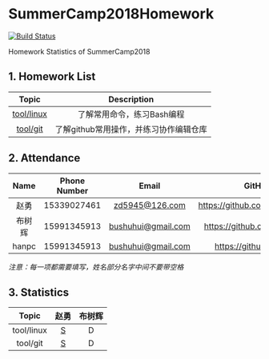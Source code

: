
# SummerCamp2018Homework

[![Build Status](https://api.travis-ci.com/npupilab/SummerCamp2018Homework.svg?branch=master)](https://travis-ci.com/npupilab/SummerCamp2018Homework/)

Homework Statistics of SummerCamp2018


## 1. Homework List

| Topic | Description |
| :---: | :---------: |
| [tool/linux]| 了解常用命令，练习Bash编程 |
| [tool/git]| 了解github常用操作，并练习协作编辑仓库 |

[tool/linux]: ./tool/linux/README.md
[tool/git]: ./tool/git/README.md

## 2. Attendance

| Name | Phone Number | Email | GitHub |
| :---: | :---------: | :---------: | :---------: |
| 赵勇 | 15339027461 | zd5945@126.com | https://github.com/zdzhaoyong|
| 布树辉 | 15991345913 | bushuhui@gmail.com | https://github.com/bushuhui |
| hanpc | 15991345913 | bushuhui@gmail.com | https://github.com/lonl |

*注意：每一项都需要填写，姓名部分名字中间不要带空格*

## 3. Statistics
| Topic | 赵勇 | 布树辉 |
| :---: | :---:| :---:|
| tool/linux | [S](tool/linux/赵勇/README.md) | D |
| tool/git | [S](tool/git/赵勇/README.md) | D |
